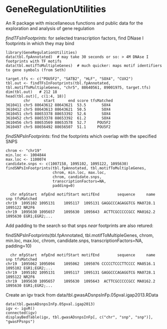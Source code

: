 # GeneRegulationUtilities
An R package with miscellaneous functions and public data for the exploration and analysis of gene regulation

_findTFsInFootprints_: for selected transcription factors, find  DNase I footprints in which they may bind

    library(GeneRegulationUtilities)
    data(tbl.fpAnnotated)  # may take 30 seconds or so: > 4M DNAse I footprints with TF motifs
    data(tbl.motifToMultipleGenes)  # much quicker: maps motif identifiers to gene symbols (from Seth)

    target.tfs <- c("POU5F2", "SATB2", "HLF", "SOX4", "CUX2")
    tbl.out <- findTFsInFootprints(tbl.fpAnnotated, tbl.motifToMultipleGenes, "chr5", 88640561, 89001975, target.tfs)
    dim(tbl.out)   # 212 18
    head(tbl.out)[, c(1:4, 18)]
            chr      start      end score tfsMatched
    3610411 chr5 88643612 88643621  53.5       SOX4
    3610412 chr5 88643613 88643621  50.5       SOX4
    3610451 chr5 88653378 88653392  52.6       SOX4
    3610452 chr5 88653378 88653392  61.2       SOX4
    3610456 chr5 88653569 88653578  52.7     POU5F2
    3610497 chr5 88656492 88656507  51.1     POU5F2


_findSNPsInFootprints_: find the footprints which overlap with the specified SNPS

    chrom <- "chr19"
    min.loc <- 1004844
    max.loc <- 1100074
    candidate.snps <- c(1007158, 1095102, 1095122, 1095630)
    findSNPsInFootprints(tbl.fpAnnotated, tbl.motifToMultipleGenes,
                         chrom, min.loc, max.loc,
                         chrom, candidate.snps,
                         transcriptionFactors=NA,
                         padding=0)

      chr mfpStart  mfpEnd motifStart motifEnd        sequence     name     snp	tfsMatched
    chr19  1095102 1095131    1095117  1095131 GAGGCCCAGAGGTCG MA0728.1 1095122	NR2F6
    chr19  1095630 1095657    1095630  1095643  ACTTCGCCCCCGCC MA0162.2 1095630 EGR1;EGR2;...

Add padding to the search so that snps _near_ footprints are also retured:

   findSNPsInFootprints(tbl.fpAnnotated, tbl.motifToMultipleGenes,
                        chrom, min.loc, max.loc,
                        chrom, candidate.snps,
                        transcriptionFactors=NA,
                        padding=10)

      chr mfpStart  mfpEnd motifStart motifEnd        sequence     name     snp	tfsMatched
    chr19  1095062 1095094    1095062  1095076 CCCCCTCCCTTCCCC MA0516.1 1095102 EGR1;EGR2;...
    chr19  1095102 1095131    1095117  1095131 GAGGCCCAGAGGTCG MA0728.1 1095122 NR2F6
    chr19  1095630 1095657    1095630  1095643  ACTTCGCCCCCGCC MA0162.2 1095630 EGR1;EGR2;...

Create an igv track from data/tbl.gwasADsnpsInFp.05pval.igap2013.RData

````
data(tbl.gwasADsnpsInFp.05pval.igap2013)
igv <- igvR()
connected(igv)
displayBedTable(igv, tbl.gwasADsnpsInFp[, c("chr", "snp", "snp")], "gwasFPsnps")
````
